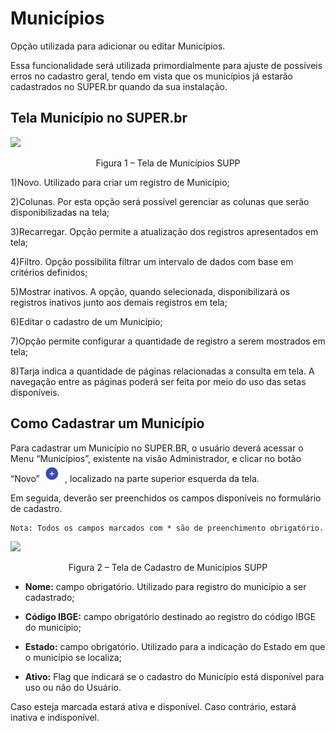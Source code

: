 # Municípios


Opção utilizada para adicionar ou editar Municípios. 

Essa funcionalidade será utilizada primordialmente para ajuste de possíveis erros no cadastro geral, tendo em vista que os municípios já estarão cadastrados no SUPER.br quando da sua instalação. 


## Tela Município no SUPER.br


<img src="../../_static/images/Municípios - Tela Principal.png"/>
<p style="text-align: center;">Figura 1 – Tela de Municípios SUPP</p>


1)Novo. Utilizado para criar um registro de Município; 

2)Colunas. Por esta opção será possível gerenciar as colunas que serão disponibilizadas na tela; 

3)Recarregar. Opção permite a atualização dos registros apresentados em tela;

4)Filtro. Opção possibilita filtrar um intervalo de dados com base em critérios definidos; 

5)Mostrar inativos. A opção, quando selecionada, disponibilizará os registros inativos junto aos demais registros em tela;

6)Editar o cadastro de um Município; 

7)Opção permite configurar a quantidade de registro a serem mostrados em tela;

8)Tarja indica a quantidade de páginas relacionadas a consulta em tela. A navegação entre as páginas poderá ser feita por meio do uso das setas disponíveis. 


## Como Cadastrar um Município 

Para cadastrar um Município no SUPER.BR, o usuário deverá acessar o Menu “Municípios”, existente na visão Administrador, e clicar no botão “Novo” <img src="../../_static/images/Botão de Inclusão (+).png" alt="Botão de Inclusão (+)" style="zoom: 50%;" />  , localizado na parte superior esquerda da tela.

Em seguida, deverão ser preenchidos os campos disponíveis no formulário de cadastro.

 
```{Note} 
Nota: Todos os campos marcados com * são de preenchimento obrigatório.
```
 
<img src="../../_static/images/Municípios - Tela com a Lista de Campos.png"/>
<p style="text-align: center;">Figura 2 – Tela de Cadastro de Municípios SUPP</p> 

* **Nome:** campo obrigatório. Utilizado para registro do município a ser cadastrado; 

* **Código IBGE:** campo obrigatório destinado ao registro do código IBGE do município;

* **Estado:** campo obrigatório. Utilizado para a indicação do Estado em que o município se localiza;

* **Ativo:** Flag que indicará se o cadastro do Município está disponível para uso ou não do Usuário.

Caso esteja marcada estará ativa e disponível. Caso contrário, estará inativa e indisponível. 

 